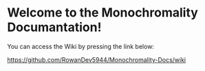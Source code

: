 # Welcome to the Monochromality Documantation!

You can access the Wiki by pressing the link below:

https://github.com/RowanDev5944/Monochromality-Docs/wiki
